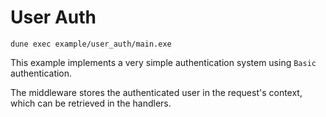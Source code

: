 # User Auth

```
dune exec example/user_auth/main.exe
```

This example implements a very simple authentication system using `Basic` authentication.

The middleware stores the authenticated user in the request's context, which can be retrieved in the handlers.
